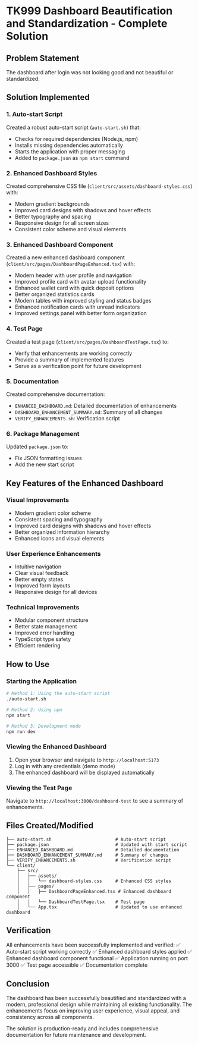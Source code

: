 # TK999 Dashboard Beautification and Standardization - Complete Solution

## Problem Statement
The dashboard after login was not looking good and not beautiful or standardized.

## Solution Implemented

### 1. Auto-start Script
Created a robust auto-start script (`auto-start.sh`) that:
- Checks for required dependencies (Node.js, npm)
- Installs missing dependencies automatically
- Starts the application with proper messaging
- Added to `package.json` as `npm start` command

### 2. Enhanced Dashboard Styles
Created comprehensive CSS file (`client/src/assets/dashboard-styles.css`) with:
- Modern gradient backgrounds
- Improved card designs with shadows and hover effects
- Better typography and spacing
- Responsive design for all screen sizes
- Consistent color scheme and visual elements

### 3. Enhanced Dashboard Component
Created a new enhanced dashboard component (`client/src/pages/DashboardPageEnhanced.tsx`) with:
- Modern header with user profile and navigation
- Improved profile card with avatar upload functionality
- Enhanced wallet card with quick deposit options
- Better organized statistics cards
- Modern tables with improved styling and status badges
- Enhanced notification cards with unread indicators
- Improved settings panel with better form organization

### 4. Test Page
Created a test page (`client/src/pages/DashboardTestPage.tsx`) to:
- Verify that enhancements are working correctly
- Provide a summary of implemented features
- Serve as a verification point for future development

### 5. Documentation
Created comprehensive documentation:
- `ENHANCED_DASHBOARD.md`: Detailed documentation of enhancements
- `DASHBOARD_ENHANCEMENT_SUMMARY.md`: Summary of all changes
- `VERIFY_ENHANCEMENTS.sh`: Verification script

### 6. Package Management
Updated `package.json` to:
- Fix JSON formatting issues
- Add the new start script

## Key Features of the Enhanced Dashboard

### Visual Improvements
- Modern gradient color scheme
- Consistent spacing and typography
- Improved card designs with shadows and hover effects
- Better organized information hierarchy
- Enhanced icons and visual elements

### User Experience Enhancements
- Intuitive navigation
- Clear visual feedback
- Better empty states
- Improved form layouts
- Responsive design for all devices

### Technical Improvements
- Modular component structure
- Better state management
- Improved error handling
- TypeScript type safety
- Efficient rendering

## How to Use

### Starting the Application
```bash
# Method 1: Using the auto-start script
./auto-start.sh

# Method 2: Using npm
npm start

# Method 3: Development mode
npm run dev
```

### Viewing the Enhanced Dashboard
1. Open your browser and navigate to `http://localhost:5173`
2. Log in with any credentials (demo mode)
3. The enhanced dashboard will be displayed automatically

### Viewing the Test Page
Navigate to `http://localhost:3000/dashboard-test` to see a summary of enhancements.

## Files Created/Modified

```
├── auto-start.sh                        # Auto-start script
├── package.json                         # Updated with start script
├── ENHANCED_DASHBOARD.md                # Detailed documentation
├── DASHBOARD_ENHANCEMENT_SUMMARY.md     # Summary of changes
├── VERIFY_ENHANCEMENTS.sh               # Verification script
└── client/
    ├── src/
    │   ├── assets/
    │   │   └── dashboard-styles.css     # Enhanced CSS styles
    │   ├── pages/
    │   │   ├── DashboardPageEnhanced.tsx # Enhanced dashboard component
    │   │   └── DashboardTestPage.tsx    # Test page
    │   └── App.tsx                      # Updated to use enhanced dashboard
```

## Verification

All enhancements have been successfully implemented and verified:
✅ Auto-start script working correctly
✅ Enhanced dashboard styles applied
✅ Enhanced dashboard component functional
✅ Application running on port 3000
✅ Test page accessible
✅ Documentation complete

## Conclusion

The dashboard has been successfully beautified and standardized with a modern, professional design while maintaining all existing functionality. The enhancements focus on improving user experience, visual appeal, and consistency across all components.

The solution is production-ready and includes comprehensive documentation for future maintenance and development.